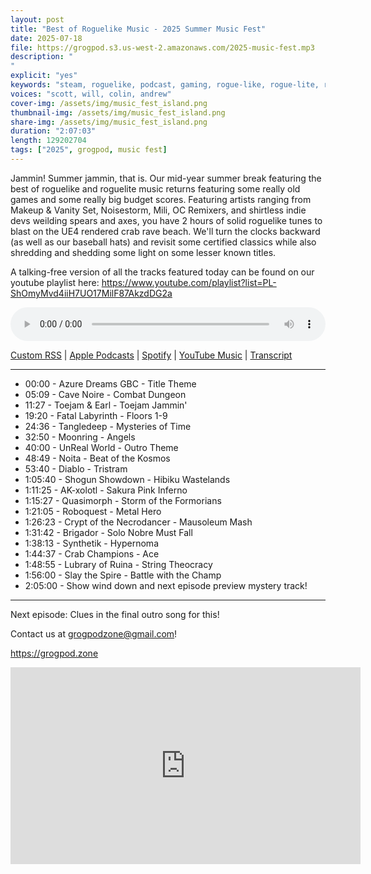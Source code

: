```yaml
---
layout: post
title: "Best of Roguelike Music - 2025 Summer Music Fest"
date: 2025-07-18
file: https://grogpod.s3.us-west-2.amazonaws.com/2025-music-fest.mp3
description: "
"
explicit: "yes" 
keywords: "steam, roguelike, podcast, gaming, rogue-like, rogue-lite, roguelite, soundtrack, ost, music, mili, oc remix, noisestorm, makeup and vanity set"
voices: "scott, will, colin, andrew"
cover-img: /assets/img/music_fest_island.png
thumbnail-img: /assets/img/music_fest_island.png
share-img: /assets/img/music_fest_island.png
duration: "2:07:03"
length: 129202704   
tags: ["2025", grogpod, music fest]
---
```


Jammin! Summer jammin, that is. Our mid-year summer break featuring the best of roguelike and roguelite music returns featuring some really old games and some really big budget scores. Featuring artists ranging from Makeup & Vanity Set, Noisestorm, Mili, OC Remixers, and shirtless indie devs weilding spears and axes, you have 2 hours of solid roguelike tunes to blast on the UE4 rendered crab rave beach.  We'll turn the clocks backward (as well as our baseball hats) and revisit some certified classics while also shredding and shedding some light on some lesser known titles. 

A talking-free version of all the tracks featured today can be found on our youtube playlist here: https://www.youtube.com/playlist?list=PL-ShOmyMvd4iiH7UO17MilF87AkzdDG2a


<div class="container">
  <audio controls style="width: 100%;">
    <source src="https://grogpod.s3.us-west-2.amazonaws.com/2025-music-fest.mp3">
  </audio>
</div>

[Custom RSS](https://grogpod.zone/feed.xml) | [Apple Podcasts](https://podcasts.apple.com/us/podcast/vellum/id1650474911?i=1000715392460) | [Spotify](https://open.spotify.com/episode/3XD6pmAuD2b4k1xpxrmg11) | [YouTube Music](https://music.youtube.com/playlist?list=PL-ShOmyMvd4jYFChE6tgj0JYG8RKK4xe0) | [Transcript](https://github.com/ScottBurger/going_rogue_podcast/blob/master/docs/transcripts/vellum.txt)

---
* 00:00 - Azure Dreams GBC - Title Theme
* 05:09 - Cave Noire - Combat Dungeon
* 11:27 - Toejam & Earl - Toejam Jammin'
* 19:20 - Fatal Labyrinth - Floors 1-9
* 24:36 - Tangledeep - Mysteries of Time
* 32:50 - Moonring - Angels
* 40:00 - UnReal World - Outro Theme
* 48:49 - Noita - Beat of the Kosmos
* 53:40 - Diablo - Tristram
* 1:05:40 - Shogun Showdown - Hibiku Wastelands
* 1:11:25 - AK-xolotl - Sakura Pink Inferno
* 1:15:27 - Quasimorph - Storm of the Formorians
* 1:21:05 - Roboquest - Metal Hero
* 1:26:23 - Crypt of the Necrodancer - Mausoleum Mash
* 1:31:42 - Brigador - Solo Nobre Must Fall
* 1:38:13 - Synthetik - Hypernoma
* 1:44:37 - Crab Champions - Ace
* 1:48:55 - Lubrary of Ruina - String Theocracy
* 1:56:00 - Slay the Spire - Battle with the Champ
* 2:05:00 - Show wind down and next episode preview mystery track!
  
---

Next episode: Clues in the final outro song for this!

Contact us at grogpodzone@gmail.com!

https://grogpod.zone




<div class="embed-responsive embed-responsive-16by9">
<iframe width="560" height="315" src="https://www.youtube.com/embed/xxxxxxxx" title="YouTube video player" frameborder="0" allow="accelerometer; autoplay; clipboard-write; encrypted-media; gyroscope; picture-in-picture" allowfullscreen></iframe>
</div>
